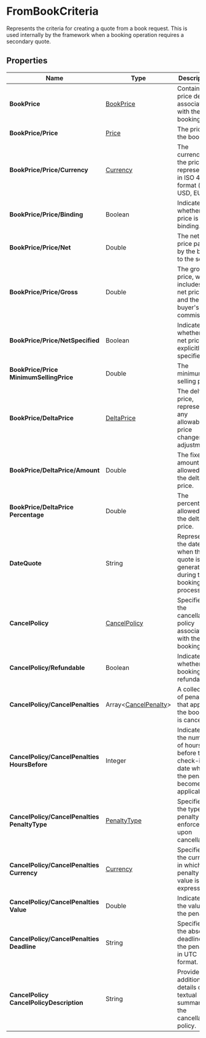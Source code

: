# FromBookCriteria

Represents the criteria for creating a quote from a book request. 
This is used internally by the framework when a booking operation requires a secondary quote.

## Properties

| Name | Type | Description |
|------|------|-------------|
| **BookPrice** | [BookPrice](/docs/apis/for-sellers/connectors-pull-developers-api/API_Reference/bookprice) | Contains the price details associated with the booking. |
| **BookPrice/Price** | [Price](/docs/apis/for-sellers/connectors-pull-developers-api/API_Reference/price) | The price of the booking. |
| **BookPrice/Price/Currency** | [Currency](/docs/apis/for-sellers/connectors-pull-developers-api/API_Reference/currency) | The currency of the price, represented in ISO 4217 format (e.g., USD, EUR). |
| **BookPrice/Price/Binding** | Boolean | Indicates whether the price is binding. |
| **BookPrice/Price/Net** | Double | The net price paid by the buyer to the seller. |
| **BookPrice/Price/Gross** | Double | The gross price, which includes the net price and the buyer's commission. |
| **BookPrice/Price/NetSpecified** | Boolean | Indicates whether the net price is explicitly specified. |
| **BookPrice/Price**<br />**MinimumSellingPrice** | Double | The minimum selling price. |
| **BookPrice/DeltaPrice** | [DeltaPrice](/docs/apis/for-sellers/connectors-pull-developers-api/API_Reference/deltaprice) | The delta price, representing any allowable price changes or adjustments. |
| **BookPrice/DeltaPrice/Amount** | Double | The fixed amount allowed for the delta price. |
| **BookPrice/DeltaPrice**<br />**Percentage** | Double | The percentage allowed for the delta price. |
| **DateQuote** | String | Represents the date when the quote is generated during the booking process. |
| **CancelPolicy** | [CancelPolicy](/docs/apis/for-sellers/connectors-pull-developers-api/API_Reference/cancelpolicy) | Specifies the cancellation policy associated with the booking. |
| **CancelPolicy/Refundable** | Boolean | Indicates whether the booking is refundable. |
| **CancelPolicy/CancelPenalties** | Array&lt;[CancelPenalty](/docs/apis/for-sellers/connectors-pull-developers-api/API_Reference/cancelpenalty)&gt; | A collection of penalties that apply if the booking is canceled. |
| **CancelPolicy/CancelPenalties**<br />**HoursBefore** | Integer | Indicates the number of hours before the check-in date when the penalty becomes applicable. |
| **CancelPolicy/CancelPenalties**<br />**PenaltyType** | [PenaltyType](/docs/apis/for-sellers/connectors-pull-developers-api/API_Reference/penaltytype) | Specifies the type of penalty enforced upon cancellation. |
| **CancelPolicy/CancelPenalties**<br />**Currency** | [Currency](/docs/apis/for-sellers/connectors-pull-developers-api/API_Reference/currency) | Specifies the currency in which the penalty value is expressed. |
| **CancelPolicy/CancelPenalties**<br />**Value** | Double | Indicates the value of the penalty. |
| **CancelPolicy/CancelPenalties**<br />**Deadline** | String | Specifies the absolute deadline for the penalty in UTC format. |
| **CancelPolicy**<br />**CancelPolicyDescription** | String | Provides additional details or a textual summary of the cancellation policy. |
